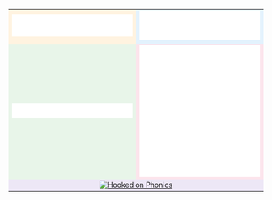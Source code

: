 <!-- Profile Overview -->
<!-- <h2 align="center">Florencia Comuzzi @florenciacomuzzi</h2> -->

<!-- Stats table -->
<table align="center" border="0" cellpadding="4" cellspacing="0">
  <tr bgcolor="#FFF3E0">
    <td align="center">
      <a href="https://github.com/florenciacomuzzi">
        <img src="./header.svg" alt="Header" width="400" />
      </a>
    </td>
    <td align="center" bgcolor="#E3F2FD">
      <a href="https://github.com/florenciacomuzzi">
        <img src="./repositories.svg" alt="Top Repositories" width="400" />
      </a>
    </td>
  </tr>
  <tr bgcolor="#E8F5E9">
    <td align="center">
      <a href="https://github.com/florenciacomuzzi">
        <img src="./iso_calender.svg" alt="ISO Calendar" width="400" />
      </a>
    </td>
    <td align="center" bgcolor="#FCE4EC">
      <a href="https://github.com/florenciacomuzzi">
        <img src="./github-habits.svg" alt="GitHub Habits" width="400" />
      </a>
    </td>
  </tr>
  <tr bgcolor="#EDE7F6">
    <td align="center" colspan="2">
      <a href="https://github.com/florenciacomuzzi">
        <img src="./hooked-on-phonics.jpg" alt="Hooked on Phonics" width="300" />
      </a>
    </td>
  </tr>
</table>
